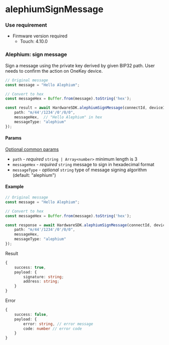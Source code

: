 # alephiumSignMessage

### Use requirement

* Firmware version required
  * Touch: 4.10.0

### Alephium: sign message

Sign a message using the private key derived by given BIP32 path. User needs to confirm the action on OneKey device.

```typescript
// Original message
const message = "Hello Alephium";

// Convert to hex
const messageHex = Buffer.from(message).toString('hex');

const result = await HardwareSDK.alephiumSignMessage(connectId, deviceId, {
    path: "m/44'/1234'/0'/0/0",
    messageHex,  // "Hello Alephium" in hex
    messageType: "alephium"
});
```

#### Params

[Optional common params](../../../hardware-sdk/api-reference/common-params.md)

* `path` - _required_ `string | Array<number>` minimum length is 3
* `messageHex` - _required_ `string` message to sign in hexadecimal format
* `messageType` - _optional_ `string` type of message signing algorithm (default: "alephium")

#### Example

```typescript
// Original message
const message = "Hello Alephium";

// Convert to hex
const messageHex = Buffer.from(message).toString('hex');

const response = await HardwareSDK.alephiumSignMessage(connectId, deviceId, {
    path: "m/44'/1234'/0'/0/0",
    messageHex,
    messageType: "alephium"
});
```

Result

```typescript
{
    success: true,
    payload: {
        signature: string;
        address: string;
    }
}
```

Error

```typescript
{
    success: false,
    payload: {
        error: string, // error message
        code: number // error code
    }
}
```

